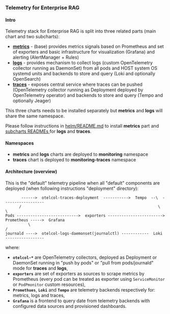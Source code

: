 ### Telemetry for Enterprise RAG

#### Intro

Telemetry stack for Enterprise RAG is split into three related parts (main chart and two subcharts):

- [**metrics**](helm/README.md) - (base) provides metrics signals based on Prometheus and set of exporters and basic infrastructure for visualization (Grafana) and alerting (AlertManager + Rules)
- [**logs**](helm/charts/logs/README.md) - provides mechanism to collect logs (custom OpenTelemetry collector running as DaemonSet) from all pods and HOST system OS systemd units and backends to store and query (Loki and optionally OpenSearch)
- [**traces**](helm/charts/traces/README.md) - exposes central service where traces can be pushed (OpenTelemetry collector running as Deployment deployed by OpenTelemetry operator) and backends to store and query (Tempo and optionally Jeager)

This three charts needs to be installed separately but **metrics** and **logs** will share the same namespace.

Please follow instructions in [helm/README.md](helm/README.md) to install **metrics** part and [subcharts READMEs ](helm/charts/) for **logs** and **traces**.

#### Namespaces

- **metrics** and **logs** charts are deployed to **monitoring** namespace
- **traces** chart is deployed to **monitoring-traces** namespace

#### Architecture (overview)

This is the "default" telemetry pipeline when all "default" components are deployed (when following instructions "deployment" directory):

```
       ------>  otelcol-traces-deployment  ----------->  Tempo  --\  ------------------
      /                                                            \                   \
Pods --------------------------->  exporters ------------------------>  Prometheus ----->  Grafana
          \                                                                            /
journald ---->  otelcol-logs-daemonset(journalctl) ------------  Loki -----------------
```

where:

- **`otelcol-*`** are OpenTelemetry collectors, deployed as Deployment or DaemonSet running in "push by pods" or "pull from pods/journald"  mode for **traces** and **logs**,
- **`exporters`** are set of exporters as sources to scrape metrics by Prometheus (every pod can be treated as exporter using `ServiceMonitor` or `PodPmonitor` custom resources),
- **`Promethues`**, **`Loki`** and **`Tempo`** are telemetry backends respectively for: metrics, logs and traces,
- **`Grafana`** is a frontend to query date from telemetry backends with configured data sources and provisioned dashboards.

